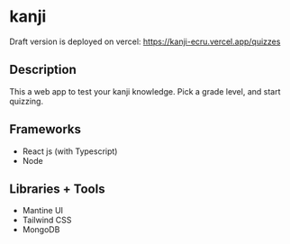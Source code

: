 # kanji

Draft version is deployed on vercel: https://kanji-ecru.vercel.app/quizzes

## Description

This a web app to test your kanji knowledge. Pick a grade level, and start quizzing.

## Frameworks
* React js (with Typescript)
* Node

## Libraries + Tools
* Mantine UI
* Tailwind CSS
* MongoDB
